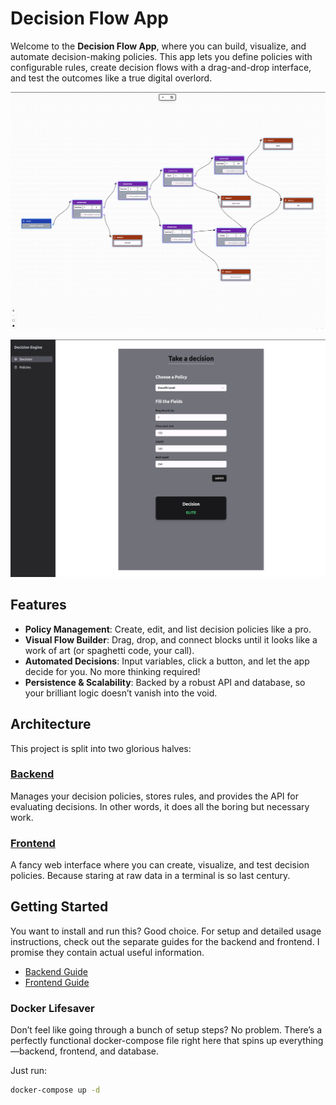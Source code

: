 # Decision Flow App

Welcome to the **Decision Flow App**, where you can build, visualize, and automate decision-making policies. This app lets you define policies with configurable rules, create decision flows with a drag-and-drop interface, and test the outcomes like a true digital overlord.

![Policy Flow](./assets/policy_flow_complex.png)

![Policy Decision](./assets/decision_result.png)

## Features

- **Policy Management**: Create, edit, and list decision policies like a pro.
- **Visual Flow Builder**: Drag, drop, and connect blocks until it looks like a work of art (or spaghetti code, your call).
- **Automated Decisions**: Input variables, click a button, and let the app decide for you. No more thinking required!
- **Persistence & Scalability**: Backed by a robust API and database, so your brilliant logic doesn’t vanish into the void.

## Architecture

This project is split into two glorious halves:

### [Backend](./backend/ConfigBackend/README.md)
Manages your decision policies, stores rules, and provides the API for evaluating decisions. In other words, it does all the boring but necessary work.


### [Frontend](./frontend/README.md)
A fancy web interface where you can create, visualize, and test decision policies. Because staring at raw data in a terminal is so last century.


## Getting Started

You want to install and run this? Good choice. For setup and detailed usage instructions, check out the separate guides for the backend and frontend. I promise they contain actual useful information.

- [Backend Guide](./backend/ConfigBackend/README.md)
- [Frontend Guide](./frontend/README.md)

### Docker Lifesaver

Don’t feel like going through a bunch of setup steps? No problem. There’s a perfectly functional docker-compose file right here that spins up everything—backend, frontend, and database.

Just run:

```sh
docker-compose up -d
```
